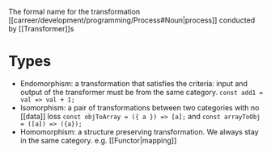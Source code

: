 The formal name for the transformation [[carreer/development/programming/Process#Noun|process]] conducted by [[Transformer]]s

# Types

- Endomorphism: a transformation that satisfies the criteria: input and output of the transformer must be from the same category. `const add1 = val => val + 1;`
- Isomorphism: a pair of transformations between two categories with no [[data]] loss `const objToArray = ({ a }) => [a];﻿` and `const arrayToObj = ([a]) => ({a});`
- Homomorphism: a structure preserving transformation. We always stay in the same category. e.g. [[Functor|mapping]]